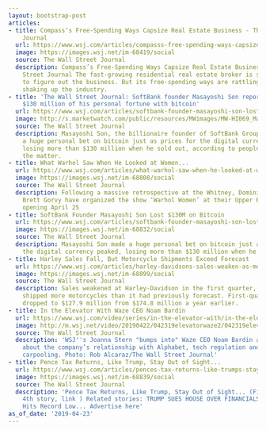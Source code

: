 ```yaml
---
layout: bootstrap-post
articles:
- title: Compass’s Free-Spending Ways Capsize Real Estate Business - The Wall Street
    Journal
  url: https://www.wsj.com/articles/compasss-free-spending-ways-capsize-real-estate-business-11556024400
  image: https://images.wsj.net/im-68419/social
  source: The Wall Street Journal
  description: Compass’s Free-Spending Ways Capsize Real Estate Business The Wall
    Street Journal The fast-growing residential real estate broker is still trying
    to figure out the business. But its free-spending ways are rattling rivals and
    shaking up the industry.
- title: 'The Wall Street Journal: SoftBank founder Masayoshi Son reportedly lost
    $130 million of his personal fortune with bitcoin'
  url: https://www.wsj.com/articles/softbank-founder-masayoshi-son-lost-130-million-on-bitcoin/
  image: http://s.marketwatch.com/public/resources/MWimages/MW-HI069_Masayo_ZG_20190423085506.jpg
  source: The Wall Street Journal
  description: Masayoshi Son, the billionaire founder of SoftBank Group Corp., made
    a huge personal bet on bitcoin just as prices for the digital currency peaked,
    losing more than $130 million when he sold out, according to people familiar with
    the matter.
- title: What Warhol Saw When He Looked at Women...
  url: https://www.wsj.com/articles/what-warhol-saw-when-he-looked-at-women-11556023051
  image: https://images.wsj.net/im-68808/social
  source: The Wall Street Journal
  description: Following a massive retrospective at the Whitney, Dominique Lévy and
    Brett Gorvy have organized the show ‘Warhol Women’ at their Upper East Side gallery,
    opening April 25
- title: SoftBank Founder Masayoshi Son Lost $130M on Bitcoin
  url: https://www.wsj.com/articles/softbank-founder-masayoshi-son-lost-130-million-on-bitcoin-11556017200
  image: https://images.wsj.net/im-68832/social
  source: The Wall Street Journal
  description: Masayoshi Son made a huge personal bet on bitcoin just as prices for
    the digital currency peaked, losing more than $130 million when he sold out.
- title: Harley Sales Fall, But Motorcycle Shipments Exceed Forecast
  url: https://www.wsj.com/articles/harley-davidsons-sales-weaken-as-motorcycle-shipments-fall-11556018972
  image: https://images.wsj.net/im-68899/social
  source: The Wall Street Journal
  description: Sales weakened at Harley-Davidson in the first quarter, but the company
    shipped more motorcycles than it had previously forecast. First-quarter profit
    dropped to $127.9 million from $174.8 million a year earlier.
- title: In the Elevator With Waze CEO Noam Bardin
  url: https://www.wsj.com/video/series/in-the-elevator-with/in-the-elevator-with-waze-ceo-noam-bardin/DB87DF3C-BE7B-4432-B5C9-0905EAF04690
  image: http://m.wsj.net/video/20190422/042319elevatorwaze2/042319elevatorwaze2_1280x720.jpg
  source: The Wall Street Journal
  description: 'WSJ''s Joanna Stern "bumps into" Waze CEO Noam Bardin and asks him
    about the company’s relationship with Alphabet, tech regulation and his tips for
    carpooling. Photo: Rob Alcaraz/The Wall Street Journal'
- title: Pence Tax Returns, Like Trump, Stay Out of Sight...
  url: https://www.wsj.com/articles/pences-tax-returns-like-trumps-stay-out-of-sight-11556011800
  image: https://images.wsj.net/im-68839/social
  source: The Wall Street Journal
  description: 'Pence Tax Returns, Like Trump, Stay Out of Sight... (First column,
    4th story, link ) Related stories: TRUMP SUES HOUSE OVER FINANCIALS... POLL: Popularity
    Hits Record Low... Advertise here'
as_of_date: '2019-04-23'
---
```


